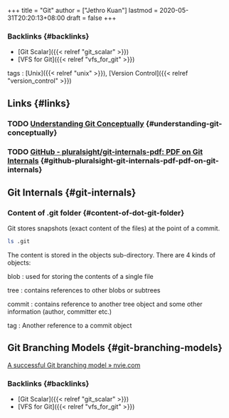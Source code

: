 +++
title = "Git"
author = ["Jethro Kuan"]
lastmod = 2020-05-31T20:20:13+08:00
draft = false
+++

### Backlinks {#backlinks}

- [Git Scalar]({{< relref "git_scalar" >}})
- [VFS for Git]({{< relref "vfs_for_git" >}})

tags
: [Unix]({{< relref "unix" >}}), [Version Control]({{< relref "version_control" >}})

## Links {#links}

### <span class="org-todo todo TODO">TODO</span> [Understanding Git Conceptually](https://www.sbf5.com/~cduan/technical/git/) {#understanding-git-conceptually}

### <span class="org-todo todo TODO">TODO</span> [GitHub - pluralsight/git-internals-pdf: PDF on Git Internals](https://github.com/pluralsight/git-internals-pdf) {#github-pluralsight-git-internals-pdf-pdf-on-git-internals}

## Git Internals {#git-internals}

### Content of .git folder {#content-of-dot-git-folder}

Git stores snapshots (exact content of the files) at the point of a commit.

```sh
ls .git
```

The content is stored in the objects sub-directory. There are 4 kinds
of objects:

blob
: used for storing the contents of a single file

tree
: contains references to other blobs or subtrees

commit
: contains reference to another tree object and some other
information (author, committer etc.)

tag
: Another reference to a commit object

## Git Branching Models {#git-branching-models}

[A successful Git branching model » nvie.com](https://nvie.com/posts/a-successful-git-branching-model/)

### Backlinks {#backlinks}

- [Git Scalar]({{< relref "git_scalar" >}})
- [VFS for Git]({{< relref "vfs_for_git" >}})
